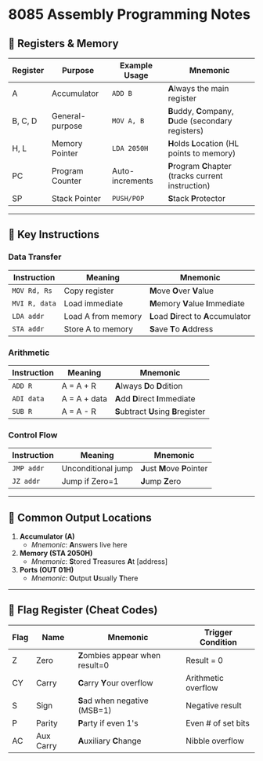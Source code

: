 # 8085 Assembly Programming Notes

## 🔹 Registers & Memory
| Register | Purpose          | Example Usage      | Mnemonic |
|----------|------------------|-------------------|----------|
| A        | Accumulator      | `ADD B`           | **A**lways the main register |
| B, C, D  | General-purpose  | `MOV A, B`        | **B**uddy, **C**ompany, **D**ude (secondary registers) |
| H, L     | Memory Pointer   | `LDA 2050H`       | **H**olds **L**ocation (HL points to memory) |
| PC       | Program Counter  | Auto-increments   | **P**rogram **C**hapter (tracks current instruction) |
| SP       | Stack Pointer    | `PUSH/POP`        | **S**tack **P**rotector |

---

## 🔹 Key Instructions
### Data Transfer
| Instruction | Meaning          | Mnemonic |
|-------------|------------------|----------|
| `MOV Rd, Rs` | Copy register | **M**ove **O**ver **V**alue |
| `MVI R, data` | Load immediate | **M**emory **V**alue **I**mmediate |
| `LDA addr` | Load A from memory | **L**oad **D**irect to **A**ccumulator |
| `STA addr` | Store A to memory | **S**ave **T**o **A**ddress |

### Arithmetic
| Instruction | Meaning | Mnemonic |
|-------------|---------|----------|
| `ADD R` | A = A + R | **A**lways **D**o **D**dition |
| `ADI data` | A = A + data | **A**dd **D**irect **I**mmediate |
| `SUB R` | A = A - R | **S**ubtract **U**sing **B**register |

### Control Flow
| Instruction | Meaning | Mnemonic |
|-------------|---------|----------|
| `JMP addr` | Unconditional jump | **J**ust **M**ove **P**ointer |
| `JZ addr` | Jump if Zero=1 | **J**ump **Z**ero |

---

## 🔹 Common Output Locations
1. **Accumulator (A)**  
   - *Mnemonic*: **A**nswers live here  
2. **Memory (STA 2050H)**  
   - *Mnemonic*: **S**tored **T**reasures **A**t [address]  
3. **Ports (OUT 01H)**  
   - *Mnemonic*: **O**utput **U**sually **T**here  

---

## 🔹 Flag Register (Cheat Codes)
| Flag | Name | Mnemonic | Trigger Condition |
|------|------|----------|-------------------|
| Z    | Zero | **Z**ombies appear when result=0 | Result = 0 |
| CY   | Carry | **C**arry **Y**our overflow | Arithmetic overflow |
| S    | Sign | **S**ad when negative (MSB=1) | Negative result |
| P    | Parity | **P**arty if even 1's | Even # of set bits |
| AC   | Aux Carry | **A**uxiliary **C**hange | Nibble overflow |

